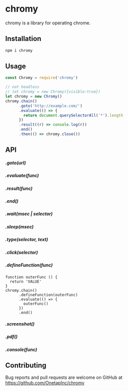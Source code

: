 # chromy

chromy is a library for operating chrome. 

## Installation

```bash
npm i chromy
```

## Usage

```js
const Chromy = require('chromy')

// not headless
// let chromy = new Chromy({visible:true})
let chromy = new Chromy()
chromy.chain()
      .goto('http://example.com/')
      .evaluate(() => {
        return document.querySelectorAll('*').length
      })
      .result((r) => console.log(r))
      .end()
      .then(() => chromy.close())
```

## API

##### .goto(url)

##### .evaluate(func)

##### .result(func)

##### .end()

##### .wait(msec | selector)

##### .sleep(msec)

##### .type(selector, text)

##### .click(selector)

##### .defineFunction(func)

```
function outerFunc () {
  return 'VALUE'
}
chromy.chain()
      .defineFunction(outerFunc)
      .evaluate(() => {
        outerFunc()
      })
      .end()
```

##### .screenshot()

##### .pdf()

##### .console(func)

## Contributing

Bug reports and pull requests are welcome on GitHub at https://github.com/OnetapInc/chromy


